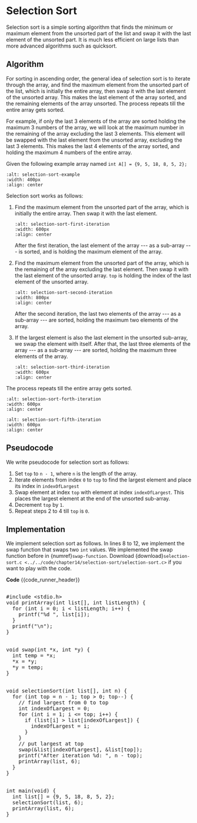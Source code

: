 # Selection Sort

Selection sort is a simple sorting algorithm that finds the minimum or maximum element from the unsorted part of the list and swap it with the last element of the unsorted part. It is much less efficient on large lists than more advanced algorithms such as quicksort. 

## Algorithm

For sorting in ascending order, the general idea of selection sort is to iterate through the array, and find the maximum element from the unsorted part of the list, which is initially the entire array, then swap it with the last element of the unsorted array. This makes the last element of the array sorted, and the remaining elements of the array unsorted. The process repeats till the entire array gets sorted. 

For example, if only the last 3 elements of the array are sorted holding the maximum 3 numbers of the array, we will look at the maximum number in the remaining of the array excluding the last 3 elements. This element will be swapped with the last element from the unsorted array, excluding the last 3 elements. This makes the last 4 elements of the array sorted, and holding the maximum 4 numbers of the entire array. 

Given the following example array named `int A[] = {9, 5, 18, 8, 5, 2};`

```{figure} ./images/selection-sort-example.png
:alt: selection-sort-example
:width: 400px
:align: center
```

Selection sort works as follows:

1. Find the maximum element from the unsorted part of the array, which is initially the entire array. Then swap it with the last element.

    ```{figure} ./images/selection-sort-first-iteration.png
    :alt: selection-sort-first-iteration
    :width: 600px
    :align: center
    ```

    After the first iteration, the last element of the array --- as a sub-array --- is sorted, and is holding the maximum element of the array.

2. Find the maximum element from the unsorted part of the array, which is the remaining of the array excluding the last element. Then swap it with the last element of the unsorted array. `top` is holding the index of the last element of the unsorted array.

    ```{figure} ./images/selection-sort-second-iteration.png
    :alt: selection-sort-second-iteration
    :width: 800px
    :align: center
    ```

    After the second iteration, the last two elements of the array --- as a sub-array --- are sorted, holding the maximum two elements of the array.

3. If the largest element is also the last element in the unsorted sub-array, we swap the element with itself. After that, the last three elements of the array --- as a sub-array --- are sorted, holding the maximum three elements of the array.

    ```{figure} ./images/selection-sort-third-iteration.png
    :alt: selection-sort-third-iteration
    :width: 600px
    :align: center
    ```

The process repeats till the entire array gets sorted.

```{figure} ./images/selection-sort-forth-iteration.png
:alt: selection-sort-forth-iteration
:width: 600px
:align: center
```

```{figure} ./images/selection-sort-fifth-iteration.png
:alt: selection-sort-fifth-iteration
:width: 600px
:align: center
```

## Pseudocode

We write pseudocode for selection sort as follows:

1. Set `top` to `n - 1`, where `n` is the length of the array.
2. Iterate elements from index `0` to `top` to find the largest element and place its index in `indexOfLargest`
3. Swap element at index `top` with element at index `indexOfLargest`. This places the largest element at the end of the unsorted sub-array.
4. Decrement `top` by `1`.
5. Repeat steps 2 to 4 till `top` is `0`.

## Implementation

We implement selection sort as follows. In lines $8$ to $12$, we implement the swap function that swaps two `int` values. We implemented the swap function before in {numref}`swap-function`. Download {download}`selection-sort.c <../../code/chapter14/selection-sort/selection-sort.c>` if you want to play with the code.

**Code**
{{code_runner_header}}
<pre class="code-runner-wrapper">
<code-runner language="c" highlight-lines="9 10 11 12 13" output='After iteration 1: 9 5 2 8 5 18<br>After iteration 2: 5 5 2 8 9 18<br>After iteration 3: 5 5 2 8 9 18<br>After iteration 4: 2 5 5 8 9 18<br>After iteration 5: 2 5 5 8 9 18<br>2 5 5 8 9 18'>
#include &lt;stdio.h&gt;
void printArray(int list[], int listLength) {
  for (int i = 0; i < listLength; i++) {
    printf("%d ", list[i]);
  }
  printf("\n");
}
<br>
void swap(int *x, int *y) {
  int temp = *x;
  *x = *y;
  *y = temp;
}
<br>
void selectionSort(int list[], int n) {
  for (int top = n - 1; top > 0; top--) {
    // find largest from 0 to top
    int indexOfLargest = 0;
    for (int i = 1; i <= top; i++) {
      if (list[i] > list[indexOfLargest]) {
        indexOfLargest = i;
      }
    }
    // put largest at top
    swap(&list[indexOfLargest], &list[top]);
    printf("After iteration %d: ", n - top);
    printArray(list, 6);
  }
}
<br>
int main(void) {
  int list[] = {9, 5, 18, 8, 5, 2};
  selectionSort(list, 6);
  printArray(list, 6);
}
</code-runner>
</pre>